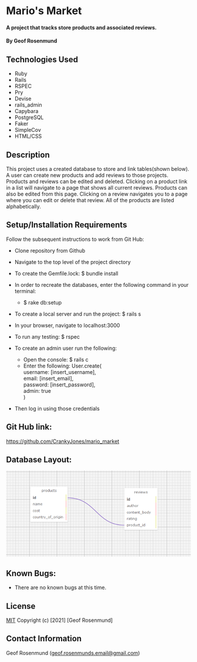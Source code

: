 # Mario's Market

#### A project that tracks store products and associated reviews.

#### By Geof Rosenmund

## Technologies Used

* Ruby
* Rails
* RSPEC
* Pry 
* Devise
* rails_admin
* Capybara
* PostgreSQL
* Faker
* SimpleCov
* HTML/CSS

## Description
This project uses a created database to store and link tables(shown below). A user can create new products and add reviews to those projects. Products and reviews can be edited and deleted. Clicking on a product link in a list will navigate to a page that shows all current reviews. Products can also be edited from this page. Clicking on a review navigates you to a page where you can edit or delete that review. All of the products are listed alphabetically.


## Setup/Installation Requirements

Follow the subsequent instructions to work from Git Hub:

* Clone repository from Github
* Navigate to the top level of the project directory
* To create the Gemfile.lock: $ bundle install
* In order to recreate the databases, enter the following command in your terminal:
  * $ rake db:setup
* To create a local server and run the project: $ rails s
* In your browser, navigate to localhost:3000
* To run any testing: $ rspec   

* To create an admin user run the following:
  * Open the console: $ rails c   
  * Enter the following:
    User.create(   
    username: [insert_username],   
    email: [insert_email],   
    password: [insert_password],   
    admin: true   
  )
* Then log in using those credentials

## Git Hub link:

https://github.com/CrankyJones/mario_market

## Database Layout:

![Database Layout](/product_schema.PNG)

## Known Bugs:

* There are no known bugs at this time.


## **License**
[MIT](https://opensource.org/licenses/MIT)
Copyright (c) [2021] [Geof Rosenmund]

## **Contact Information**
Geof Rosenmund (geof.rosenmunds.email@gmail.com)